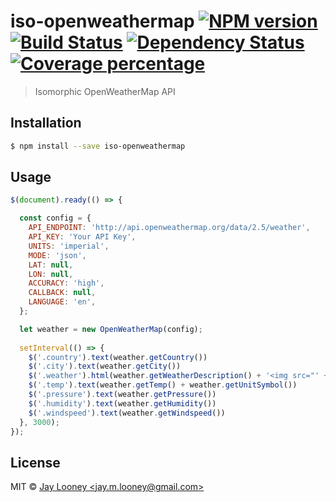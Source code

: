 # iso-openweathermap [![NPM version][npm-image]][npm-url] [![Build Status][travis-image]][travis-url] [![Dependency Status][daviddm-image]][daviddm-url] [![Coverage percentage][coveralls-image]][coveralls-url]
> Isomorphic OpenWeatherMap API

## Installation

```sh
$ npm install --save iso-openweathermap
```

## Usage

```js
$(document).ready(() => {

  const config = {
    API_ENDPOINT: 'http://api.openweathermap.org/data/2.5/weather', 
    API_KEY: 'Your API Key',
    UNITS: 'imperial', 
    MODE: 'json', 
    LAT: null, 
    LON: null,
    ACCURACY: 'high', 
    CALLBACK: null, 
    LANGUAGE: 'en',
  };

  let weather = new OpenWeatherMap(config);
  
  setInterval(() => {
    $('.country').text(weather.getCountry())
    $('.city').text(weather.getCity())
    $('.weather').html(weather.getWeatherDescription() + '<img src="' + weather.getWeatherIcon() + '" \/>');
    $('.temp').text(weather.getTemp() + weather.getUnitSymbol())
    $('.pressure').text(weather.getPressure())
    $('.humidity').text(weather.getHumidity())
    $('.windspeed').text(weather.getWindspeed())
  }, 3000);
});
```
## License

MIT © [Jay Looney &lt;jay.m.looney@gmail.com&gt;](http://www.jaylooney.us)


[npm-image]: https://badge.fury.io/js/iso-openweathermap.svg
[npm-url]: https://npmjs.org/package/iso-openweathermap
[travis-image]: https://travis-ci.org/zenware/iso-openweathermap.svg?branch=master
[travis-url]: https://travis-ci.org/zenware/iso-openweathermap
[daviddm-image]: https://david-dm.org/zenware/iso-openweathermap.svg?theme=shields.io
[daviddm-url]: https://david-dm.org/zenware/iso-openweathermap
[coveralls-image]: https://coveralls.io/repos/zenware/iso-openweathermap/badge.svg
[coveralls-url]: https://coveralls.io/r/zenware/iso-openweathermap
